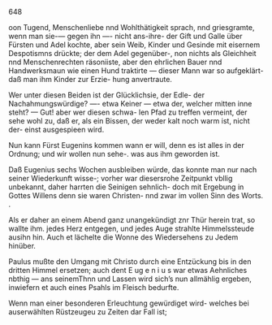 648

oon Tugend, Menschenliebe nnd Wohlthätigkeit sprach, nnd
griesgramte, wenn man sie-— gegen ihn —- nicht ans-ihre-
der Gift und Galle über Fürsten und Adel kochte, aber
sein Weib, Kinder und Gesinde mit eisernem Despotismns
drückte; der dem Adel gegenüber-, non nichts als Gleichheit
nnd Menschenrechten räsoniiste, aber den ehrlichen Bauer
nnd Handwerksmaun wie einen Hund traktirte — dieser
Mann war so aufgeklärt- daß man ihm Kinder zur Erzie-
hung anvertraute.

Wer unter diesen Beiden ist der Glücklichsie, der Edle-
der Nachahmungswürdige? —- etwa Keiner — etwa der,
welcher mitten inne steht? — Gut! aber wer diesen schwa-
len Pfad zu treffen vermeint, der sehe wohl zu, daß er,
als ein Bissen, der weder kalt noch warm ist, nicht der-
einst ausgespieen wird.

Nun kann Fürst Eugenins kommen wann er will, denn
es ist alles in der Ordnung; und wir wollen nun sehe-.
was aus ihm geworden ist.

Daß Eugenius sechs Wochen ausbleiben würde, das
konnte man nur nach seiner Wiederkunft wisse-; vorher war
diesersrohe Zeitpunkt vbllig unbekannt, daher harrten die
Seinigen sehnlich- doch mit Ergebung in Gottes Willens
denn sie waren Christen- nnd zwar im vollen Sinn des
Worts. .

Als er daher an einem Abend ganz unangekündigt znr
Thür herein trat, so wallte ihm. jedes Herz entgegen, und
jedes Auge strahlte Himmelssteude ausihn hin. Auch et
lächelte die Wonne des Wiedersehens zu Jedem hinüber.

Paulus mußte den Umgang mit Christo durch eine
Entzückung bis in den dritten Himmel ersetzen; auch dent
E ug e n i u s war etwas Aehnliches nbthig — ans seinemThnn
und Lassen wird sich’s nun allmählig ergeben, inwiefern et
auch eines Psahls im Fleisch bedurfte.

Wenn man einer besonderen Erleuchtung gewürdiget wird-
welches bei auserwählten Rüstzeugeu zu Zeiten dar Fall ist;

